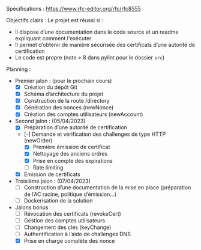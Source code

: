 Spécifications : https://www.rfc-editor.org/rfc/rfc8555  

Objectifs clairs : Le projet est réussi si : 

* Il dispose d’une documentation dans le code source et un readme expliquant comment l'exécuter 
* Il permet d’obtenir de manière sécurisée des certificats d’une autorité de certification 
* Le code est propre (note > 8 dans pylint pour le dossier `src`) 

Planning : 

* Premier jalon : (pour le prochain cours) 
  * [x] Création du dépôt Git 
  * [x] Schéma d’architecture du projet 
  * [x] Construction de la route /directory 
  * [x] Génération des nonces (newNonce) 
  * [x] Création des comptes utilisateurs (newAccount) 

* Second jalon :  (05/04/2023) 
  * [x] Préparation d’une autorité de certification 
  * [-] Demande et vérification des challenges de type HTTP (newOrder) 
    * [x] Première émission de certificat
    * [x] Nettoyage des anciens ordres
    * [x] Prise en  compte des expirations
    * [ ] Rate limiting
  * [x] Émission de certificats 

* Troisième jalon : (07/04/2023) 
  * [ ] Construction d’une documentation de la mise en place (préparation de l’AC racine, politique d’émission...) 
  * [ ] Dockerisation de la solution 

* Jalons bonus 
  * [ ] Révocation des certificats (revokeCert) 
  * [ ] Gestion des comptes utilisateurs
  * [ ] Changement des clés (keyChange) 
  * [ ] Authentification à l’aide de challenges DNS 
  * [x] Prise en charge complète des nonce